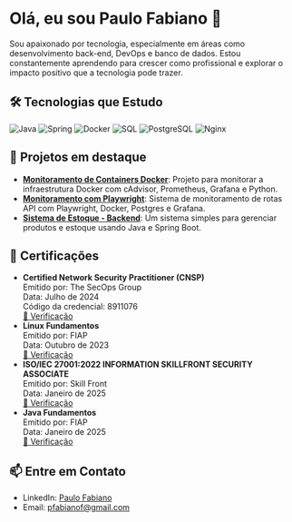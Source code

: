 <div id="about">
    <h1>Olá, eu sou Paulo Fabiano 👋</h1>
    <p>Sou apaixonado por tecnologia, especialmente em áreas como desenvolvimento back-end, DevOps e banco de dados. Estou constantemente aprendendo para crescer como profissional e explorar o impacto positivo que a tecnologia pode trazer.</p>
</div>

<div id="technologies">
    <h2>🛠️ Tecnologias que Estudo</h2>
    <div>
        <img src="https://img.shields.io/badge/Java-%23ED8B00.svg?style=for-the-badge&logo=java&logoColor=white" alt="Java">
        <img src="https://img.shields.io/badge/Spring-%236DB33F.svg?style=for-the-badge&logo=spring&logoColor=white" alt="Spring">
        <img src="https://img.shields.io/badge/Docker-%230db7ed.svg?style=for-the-badge&logo=docker&logoColor=white" alt="Docker">
        <img src="https://img.shields.io/badge/SQL-%230066CC.svg?style=for-the-badge&logo=sqlite&logoColor=white" alt="SQL">
        <img src="https://img.shields.io/badge/PostgreSQL-%23316192.svg?style=for-the-badge&logo=postgresql&logoColor=white" alt="PostgreSQL">
        <img src="https://img.shields.io/badge/Nginx-%23009639.svg?style=for-the-badge&logo=nginx&logoColor=white" alt="Nginx">
    </div>
</div>

<div id="projects">
    <h2>📂 Projetos em destaque</h2>
    <ul>        
        <li><a href="https://github.com/paulo-fabiano/cadvisor-monitor/"><strong>Monitoramento de Containers Docker</strong></a>: Projeto para monitorar a infraestrutura Docker com cAdvisor, Prometheus, Grafana e Python.</li>
        <li><a href="https://github.com/paulo-fabiano/system-monitor.git"><strong>Monitoramento com Playwright</strong></a>: Sistema de monitoramento de rotas API com Playwright, Docker, Postgres e Grafana.</li>
        <li><a href="https://github.com/paulo-fabiano/api-crud.git"><strong>Sistema de Estoque - Backend</strong></a>: Um sistema simples para gerenciar produtos e estoque usando Java e Spring Boot.</li>
    </ul>
</div>

<div id="certifications">
    <h2>🏅 Certificações</h2>
    <ul>
        <li><strong>Certified Network Security Practitioner (CNSP)</strong><br>
            Emitido por: The SecOps Group<br>
            Data: Julho de 2024<br>
            Código da credencial: 8911076<br>
            <a href="https://secops.group/certificate-validation/">🔗 Verificação</a>
        </li>
        <li><strong>Linux Fundamentos</strong><br>
            Emitido por: FIAP<br>
            Data: Outubro de 2023<br>
            <a href="https://on.fiap.com.br/pluginfile.php/1/local_nanocourses/certificado_nanocourse/99626/e474a08f41315b39dbda103362de2ec2/certificado.png">🔗 Verificação</a>
        </li>
        <li><strong>ISO/IEC 27001:2022 INFORMATION SKILLFRONT SECURITY ASSOCIATE</strong><br>
            Emitido por: Skill Front<br>
            Data: Janeiro de 2025<br>
            <a href="https://www.skillfront.com/Badges/38474658819227">🔗 Verificação</a>
        </li>
        <li><strong>Java Fundamentos</strong><br>
            Emitido por: FIAP<br>
            Data: Janeiro de 2025<br>
            <a href="https://on.fiap.com.br/pluginfile.php/1/local_nanocourses/certificado_nanocourse/135766/d745307f8550a3ec07ec87d4cbde5ce5/certificado.png">🔗 Verificação</a>
        </li>
    </ul>
</div>

<div id="contact">
    <h2>📫 Entre em Contato</h2>
    <ul>
        <li>LinkedIn: <a href="https://www.linkedin.com/in/paulo-fabiano/">Paulo Fabiano</a></li>
        <li>Email: <a href="mailto:pfabianof@gmail.com">pfabianof@gmail.com</a></li>
    </ul>
</div>

